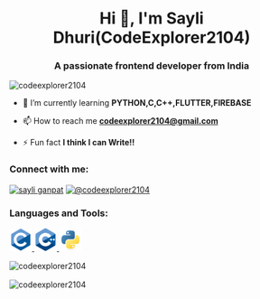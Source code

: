 <h1 align="center">Hi 👋, I'm Sayli Dhuri(CodeExplorer2104)</h1>
<h3 align="center">A passionate frontend developer from India</h3>

<p align="left"> <img src="https://komarev.com/ghpvc/?username=codeexplorer2104&label=Profile%20views&color=0e75b6&style=flat" alt="codeexplorer2104" /> </p>

- 🌱 I’m currently learning **PYTHON,C,C++,FLUTTER,FIREBASE**

- 📫 How to reach me **codeexplorer2104@gmail.com**

- ⚡ Fun fact **I think I can Write!!**

<h3 align="left">Connect with me:</h3>
<p align="left">
<a href="https://linkedin.com/in/sayli ganpat" target="blank"><img align="center" src="https://raw.githubusercontent.com/rahuldkjain/github-profile-readme-generator/master/src/images/icons/Social/linked-in-alt.svg" alt="sayli ganpat" height="30" width="40" /></a>
<a href="https://www.hackerearth.com/@codeexplorer2104" target="blank"><img align="center" src="https://raw.githubusercontent.com/rahuldkjain/github-profile-readme-generator/master/src/images/icons/Social/hackerearth.svg" alt="@codeexplorer2104" height="30" width="40" /></a>
</p>

<h3 align="left">Languages and Tools:</h3>
<p align="left"> <a href="https://www.cprogramming.com/" target="_blank" rel="noreferrer"> <img src="https://raw.githubusercontent.com/devicons/devicon/master/icons/c/c-original.svg" alt="c" width="40" height="40"/> </a> <a href="https://www.w3schools.com/cpp/" target="_blank" rel="noreferrer"> <img src="https://raw.githubusercontent.com/devicons/devicon/master/icons/cplusplus/cplusplus-original.svg" alt="cplusplus" width="40" height="40"/> </a> <a href="https://www.python.org" target="_blank" rel="noreferrer"> <img src="https://raw.githubusercontent.com/devicons/devicon/master/icons/python/python-original.svg" alt="python" width="40" height="40"/> </a> </p>

<p><img align="center" src="https://github-readme-stats.vercel.app/api/top-langs?username=codeexplorer2104&show_icons=true&locale=en&layout=compact" alt="codeexplorer2104" /></p>

<p><img align="center" src="https://github-readme-streak-stats.herokuapp.com/?user=codeexplorer2104&" alt="codeexplorer2104" /></p>
